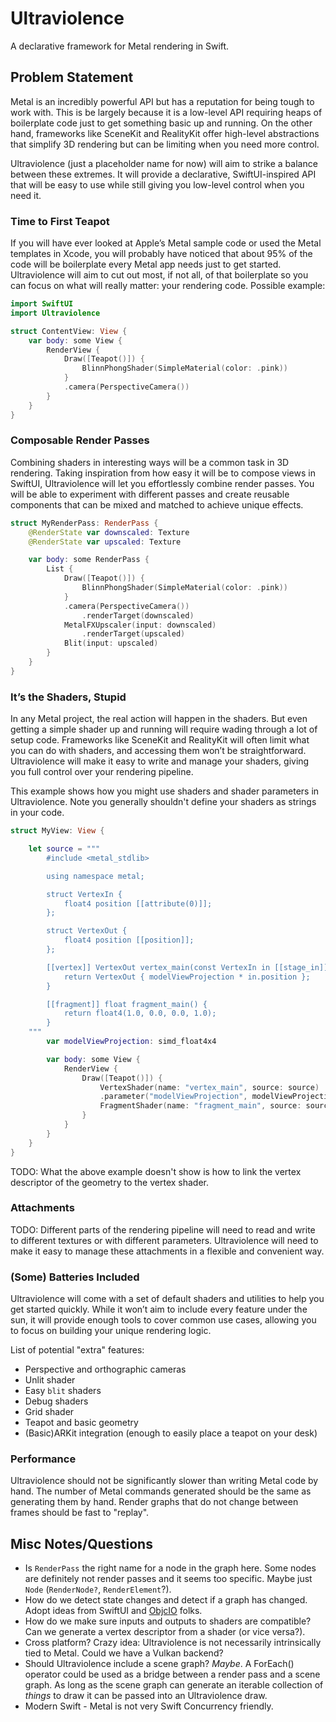 # Ultraviolence

A declarative framework for Metal rendering in Swift.

## Problem Statement

Metal is an incredibly powerful API but has a reputation for being tough to work with. This is be largely because it is a low-level API requiring heaps of boilerplate code just to get something basic up and running. On the other hand, frameworks like SceneKit and RealityKit offer high-level abstractions that simplify 3D rendering but can be limiting when you need more control.

Ultraviolence (just a placeholder name for now) will aim to strike a balance between these extremes. It will provide a declarative, SwiftUI-inspired API that will be easy to use while still giving you low-level control when you need it.

### Time to First Teapot

If you will have ever looked at Apple’s Metal sample code or used the Metal templates in Xcode, you will probably have noticed that about 95% of the code will be boilerplate every Metal app needs just to get started. Ultraviolence will aim to cut out most, if not all, of that boilerplate so you can focus on what will really matter: your rendering code. Possible example:

```swift
import SwiftUI
import Ultraviolence

struct ContentView: View {
    var body: some View {
        RenderView {
            Draw([Teapot()]) {
                BlinnPhongShader(SimpleMaterial(color: .pink))
            }
            .camera(PerspectiveCamera())
        }
    }
}
```

### Composable Render Passes

Combining shaders in interesting ways will be a common task in 3D rendering. Taking inspiration from how easy it will be to compose views in SwiftUI, Ultraviolence will let you effortlessly combine render passes. You will be able to experiment with different passes and create reusable components that can be mixed and matched to achieve unique effects.

```swift
struct MyRenderPass: RenderPass {
    @RenderState var downscaled: Texture
    @RenderState var upscaled: Texture

    var body: some RenderPass {
        List {
            Draw([Teapot()]) {
                BlinnPhongShader(SimpleMaterial(color: .pink))
            }
            .camera(PerspectiveCamera())
                .renderTarget(downscaled)
            MetalFXUpscaler(input: downscaled)
                .renderTarget(upscaled)
            Blit(input: upscaled)
        }
    }
}
```

### It’s the Shaders, Stupid

In any Metal project, the real action will happen in the shaders. But even getting a simple shader up and running will require wading through a lot of setup code. Frameworks like SceneKit and RealityKit will often limit what you can do with shaders, and accessing them won’t be straightforward. Ultraviolence will make it easy to write and manage your shaders, giving you full control over your rendering pipeline.

This example shows how you might use shaders and shader parameters in Ultraviolence. Note you generally shouldn't define your shaders as strings in your code.

```swift
struct MyView: View {

    let source = """
        #include <metal_stdlib>

        using namespace metal;

        struct VertexIn {
            float4 position [[attribute(0)]];
        };

        struct VertexOut {
            float4 position [[position]];
        };

        [[vertex]] VertexOut vertex_main(const VertexIn in [[stage_in]], constant float4x4& modelViewProjection [[buffer(0)]]) {
            return VertexOut { modelViewProjection * in.position };
        }

        [[fragment]] float fragment_main() {
            return float4(1.0, 0.0, 0.0, 1.0);
        }
    """
        var modelViewProjection: simd_float4x4

        var body: some View {
            RenderView {
                Draw([Teapot()]) {
                    VertexShader(name: "vertex_main", source: source)
                    .parameter("modelViewProjection", modelViewProjection)
                    FragmentShader(name: "fragment_main", source: source)
                }
            }
        }
    }
}
```

TODO: What the above example doesn't show is how to link the vertex descriptor of the geometry to the vertex shader.

### Attachments

TODO: Different parts of the rendering pipeline will need to read and write to different textures or with different parameters. Ultraviolence will need to make it easy to manage these attachments in a flexible and convenient way.

### (Some) Batteries Included

Ultraviolence will come with a set of default shaders and utilities to help you get started quickly. While it won’t aim to include every feature under the sun, it will provide enough tools to cover common use cases, allowing you to focus on building your unique rendering logic.

List of potential "extra" features:

* Perspective and orthographic cameras
* Unlit shader
* Easy `blit` shaders
* Debug shaders
* Grid shader
* Teapot and basic geometry
* (Basic)ARKit integration (enough to easily place a teapot on your desk)

### Performance

Ultraviolence should not be significantly slower than writing Metal code by hand. The number of Metal commands generated should be the same as generating them by hand. Render graphs that do not change between frames should be fast to "replay".

## Misc Notes/Questions

* Is `RenderPass` the right name for a node in the graph here. Some nodes are definitely not render passes and it seems too specific. Maybe just `Node` (`RenderNode?`, `RenderElement`?).
* How do we detect state changes and detect if a graph has changed. Adopt ideas from SwiftUI and [ObjcIO](http://objc.io) folks.
* How do we make sure inputs and outputs to shaders are compatible? Can we generate a vertex descriptor from a shader (or vice versa?).
* Cross platform? Crazy idea: Ultraviolence is not necessarily intrinsically tied to Metal. Could we have a Vulkan backend?
* Should Ultraviolence include a scene graph? _Maybe_. A ForEach() operator could be used as a bridge between a render pass and a scene graph. As long as the scene graph can generate an iterable collection of _things_ to draw it can be passed into an Ultraviolence draw.
* Modern Swift - Metal is not very Swift Concurrency friendly.
